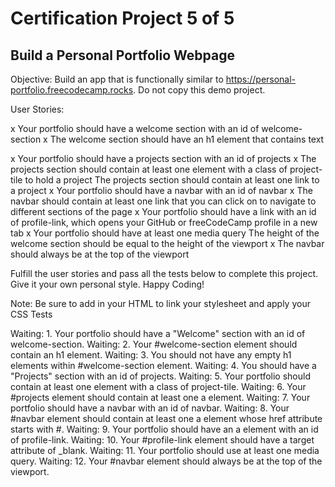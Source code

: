 # Certification Project 5 of 5 

## Build a Personal Portfolio Webpage

Objective: Build an app that is functionally similar to https://personal-portfolio.freecodecamp.rocks. Do not copy this demo project.

User Stories:

x    Your portfolio should have a welcome section with an id of welcome-section
x    The welcome section should have an h1 element that contains text

x    Your portfolio should have a projects section with an id of projects
x    The projects section should contain at least one element with a class of project-tile to hold a project
    The projects section should contain at least one link to a project
x    Your portfolio should have a navbar with an id of navbar
x    The navbar should contain at least one link that you can click on to navigate to different sections of the page
x    Your portfolio should have a link with an id of profile-link, which opens your GitHub or freeCodeCamp profile in a new tab
x    Your portfolio should have at least one media query
    The height of the welcome section should be equal to the height of the viewport
x    The navbar should always be at the top of the viewport

Fulfill the user stories and pass all the tests below to complete this project. Give it your own personal style. Happy Coding!

Note: Be sure to add <link rel="stylesheet" href="styles.css"> in your HTML to link your stylesheet and apply your CSS
Tests

Waiting: 1. Your portfolio should have a "Welcome" section with an id of welcome-section.
Waiting: 2. Your #welcome-section element should contain an h1 element.
Waiting: 3. You should not have any empty h1 elements within #welcome-section element.
Waiting: 4. You should have a "Projects" section with an id of projects.
Waiting: 5. Your portfolio should contain at least one element with a class of project-tile.
Waiting: 6. Your #projects element should contain at least one a element.
Waiting: 7. Your portfolio should have a navbar with an id of navbar.
Waiting: 8. Your #navbar element should contain at least one a element whose href attribute starts with #.
Waiting: 9. Your portfolio should have an a element with an id of profile-link.
Waiting: 10. Your #profile-link element should have a target attribute of _blank.
Waiting: 11. Your portfolio should use at least one media query.
Waiting: 12. Your #navbar element should always be at the top of the viewport.


